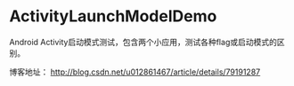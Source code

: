 # ActivityLaunchModelDemo
Android Activity启动模式测试，包含两个小应用，测试各种flag或启动模式的区别。

博客地址：
http://blog.csdn.net/u012861467/article/details/79191287
